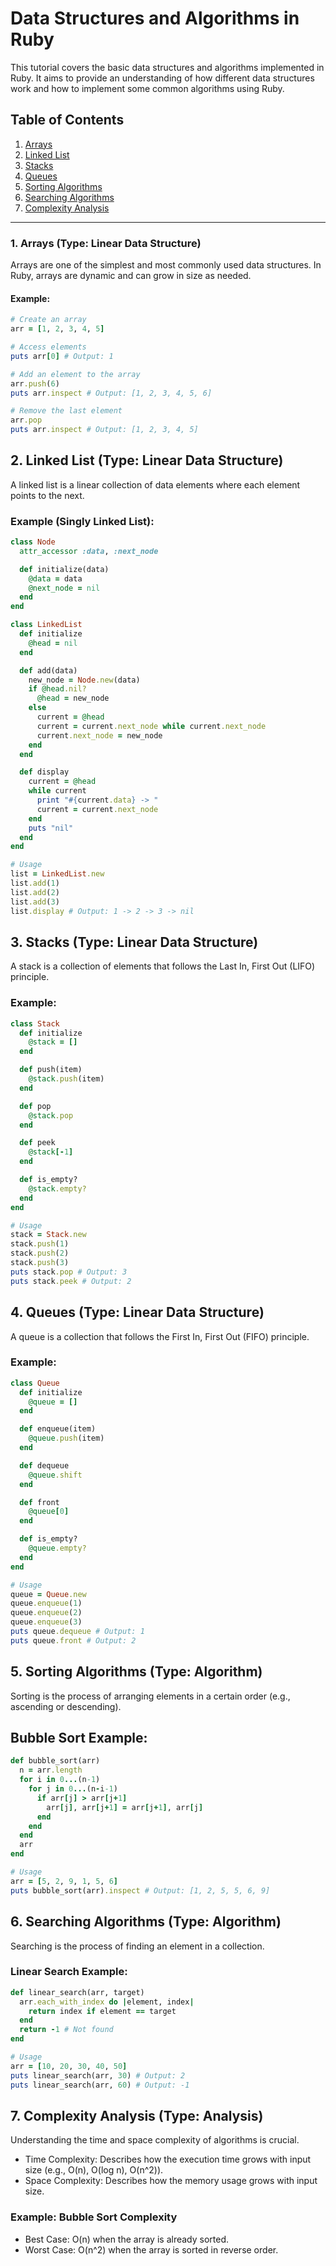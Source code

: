 # Data Structures and Algorithms in Ruby

This tutorial covers the basic data structures and algorithms implemented in Ruby. It aims to provide an understanding of how different data structures work and how to implement some common algorithms using Ruby.

## Table of Contents

1. [Arrays](#arrays)
2. [Linked List](#linked-list)
3. [Stacks](#stacks)
4. [Queues](#queues)
5. [Sorting Algorithms](#sorting-algorithms)
6. [Searching Algorithms](#searching-algorithms)
7. [Complexity Analysis](#complexity-analysis)

---

### 1. Arrays (Type: Linear Data Structure)

Arrays are one of the simplest and most commonly used data structures. In Ruby, arrays are dynamic and can grow in size as needed.

#### Example:

```ruby
# Create an array
arr = [1, 2, 3, 4, 5]

# Access elements
puts arr[0] # Output: 1

# Add an element to the array
arr.push(6)
puts arr.inspect # Output: [1, 2, 3, 4, 5, 6]

# Remove the last element
arr.pop
puts arr.inspect # Output: [1, 2, 3, 4, 5]
```

## 2. Linked List (Type: Linear Data Structure)

A linked list is a linear collection of data elements where each element points to the next.

### Example (Singly Linked List):

```ruby
class Node
  attr_accessor :data, :next_node

  def initialize(data)
    @data = data
    @next_node = nil
  end
end

class LinkedList
  def initialize
    @head = nil
  end

  def add(data)
    new_node = Node.new(data)
    if @head.nil?
      @head = new_node
    else
      current = @head
      current = current.next_node while current.next_node
      current.next_node = new_node
    end
  end

  def display
    current = @head
    while current
      print "#{current.data} -> "
      current = current.next_node
    end
    puts "nil"
  end
end

# Usage
list = LinkedList.new
list.add(1)
list.add(2)
list.add(3)
list.display # Output: 1 -> 2 -> 3 -> nil
```

## 3. Stacks (Type: Linear Data Structure)

A stack is a collection of elements that follows the Last In, First Out (LIFO) principle.

### Example:

```ruby
class Stack
  def initialize
    @stack = []
  end

  def push(item)
    @stack.push(item)
  end

  def pop
    @stack.pop
  end

  def peek
    @stack[-1]
  end

  def is_empty?
    @stack.empty?
  end
end

# Usage
stack = Stack.new
stack.push(1)
stack.push(2)
stack.push(3)
puts stack.pop # Output: 3
puts stack.peek # Output: 2
```
## 4. Queues (Type: Linear Data Structure)
A queue is a collection that follows the First In, First Out (FIFO) principle.

### Example:
```ruby
class Queue
  def initialize
    @queue = []
  end

  def enqueue(item)
    @queue.push(item)
  end

  def dequeue
    @queue.shift
  end

  def front
    @queue[0]
  end

  def is_empty?
    @queue.empty?
  end
end

# Usage
queue = Queue.new
queue.enqueue(1)
queue.enqueue(2)
queue.enqueue(3)
puts queue.dequeue # Output: 1
puts queue.front # Output: 2
```
## 5. Sorting Algorithms (Type: Algorithm)
Sorting is the process of arranging elements in a certain order (e.g., ascending or descending).

## Bubble Sort Example:
```ruby
def bubble_sort(arr)
  n = arr.length
  for i in 0...(n-1)
    for j in 0...(n-i-1)
      if arr[j] > arr[j+1]
        arr[j], arr[j+1] = arr[j+1], arr[j]
      end
    end
  end
  arr
end

# Usage
arr = [5, 2, 9, 1, 5, 6]
puts bubble_sort(arr).inspect # Output: [1, 2, 5, 5, 6, 9]
```
## 6. Searching Algorithms (Type: Algorithm)
Searching is the process of finding an element in a collection.

### Linear Search Example:
```ruby
def linear_search(arr, target)
  arr.each_with_index do |element, index|
    return index if element == target
  end
  return -1 # Not found
end

# Usage
arr = [10, 20, 30, 40, 50]
puts linear_search(arr, 30) # Output: 2
puts linear_search(arr, 60) # Output: -1
```
## 7. Complexity Analysis (Type: Analysis)
Understanding the time and space complexity of algorithms is crucial.

- Time Complexity: Describes how the execution time grows with input size (e.g., O(n), O(log n), O(n^2)).
- Space Complexity: Describes how the memory usage grows with input size.
  
### Example: Bubble Sort Complexity
- Best Case: O(n) when the array is already sorted.
- Worst Case: O(n^2) when the array is sorted in reverse order.

  
